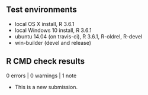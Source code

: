 ## Test environments
* local OS X install, R 3.6.1
* local Windows 10 install, R 3.6.1
* ubuntu 14.04 (on travis-ci), R 3.6.1, R-oldrel, R-devel
* win-builder (devel and release)

## R CMD check results

0 errors | 0 warnings | 1 note

* This is a new submission.

